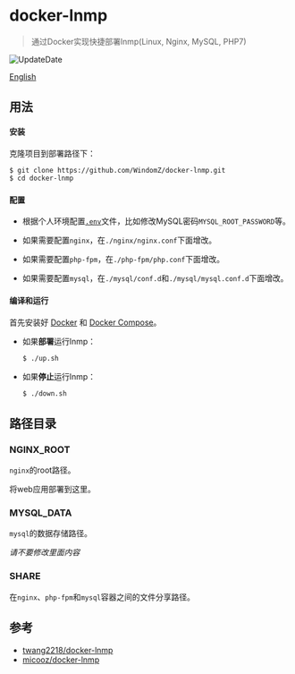 # docker-lnmp

> 通过Docker实现快捷部署lnmp(Linux, Nginx, MySQL, PHP7)

![UpdateDate](https://img.shields.io/badge/update-2017--06--29-brightgreen.svg?style=flat-square)

[English](https://github.com/WindomZ/docker-lnmp/blob/master/README-en.md#readme)

## 用法

#### 安装

克隆项目到部署路径下：
```bash
$ git clone https://github.com/WindomZ/docker-lnmp.git
$ cd docker-lnmp
```

#### 配置

- 根据个人环境配置[`.env`](https://github.com/WindomZ/docker-lnmp/blob/master/.env)文件，比如修改MySQL密码`MYSQL_ROOT_PASSWORD`等。

- 如果需要配置`nginx`，在`./nginx/nginx.conf`下面增改。

- 如果需要配置`php-fpm`，在`./php-fpm/php.conf`下面增改。

- 如果需要配置`mysql`，在`./mysql/conf.d`和`./mysql/mysql.conf.d`下面增改。

#### 编译和运行

首先安装好 [Docker](https://docs.docker.com/) 和 [Docker Compose](https://docs.docker.com/compose/)。

- 如果**部署**运行lnmp：
    ```bash
    $ ./up.sh
    ```

- 如果**停止**运行lnmp：
    ```bash
    $ ./down.sh
    ```

## 路径目录

### NGINX_ROOT

`nginx`的root路径。

将web应用部署到这里。

### MYSQL_DATA

`mysql`的数据存储路径。

_请不要修改里面内容_

### SHARE

在`nginx`、`php-fpm`和`mysql`容器之间的文件分享路径。

## 参考

- [twang2218/docker-lnmp](https://github.com/twang2218/docker-lnmp)
- [micooz/docker-lnmp](https://github.com/micooz/docker-lnmp)
